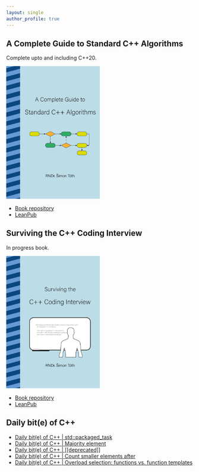```yaml
---
layout: single
author_profile: true
---
```


## A Complete Guide to Standard C++ Algorithms

Complete upto and including C++20.

[<img src="assets/images/book_algorithms_cover.png" width="50%">](https://leanpub.com/cpp-algorithms-guide)

- [Book repository](https://github.com/HappyCerberus/book-cpp-algorithms)
- [LeanPub](https://leanpub.com/cpp-algorithms-guide)

## Surviving the C++ Coding Interview

In progress book.

[<img src="assets/images/book_coding_interview_cover.png" width="50%">](https://leanpub.com/cpp-coding-interview)

- [Book repository](https://leanpub.com/cpp-coding-interview)
- [LeanPub](https://leanpub.com/cpp-coding-interview)

## Daily bit(e) of C++

<ul>
<!-- SUBSTACK:START --><li><a href="https://simontoth.substack.com/p/daily-bite-of-c-stdpackaged_task">Daily bit&lpar;e&rpar; of C++ | std::packaged_task</a></li><li><a href="https://simontoth.substack.com/p/daily-bite-of-c-majority-element">Daily bit&lpar;e&rpar; of C++ | Majority element</a></li><li><a href="https://simontoth.substack.com/p/daily-bite-of-c-deprecated">Daily bit&lpar;e&rpar; of C++ | [[deprecated]]</a></li><li><a href="https://simontoth.substack.com/p/daily-bite-of-c-count-smaller-elements">Daily bit&lpar;e&rpar; of C++ | Count smaller elements after</a></li><li><a href="https://simontoth.substack.com/p/daily-bite-of-c-overload-selection">Daily bit&lpar;e&rpar; of C++ | Overload selection: functions vs. function templates</a></li><!-- SUBSTACK:END -->
</ul>